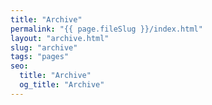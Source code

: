 ```yaml
---
title: "Archive"
permalink: "{{ page.fileSlug }}/index.html"
layout: "archive.html"
slug: "archive"
tags: "pages"
seo:
  title: "Archive"
  og_title: "Archive"
---
```



